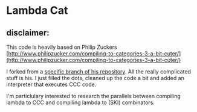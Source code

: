 # Lambda Cat

## disclaimer: 

This code is heavily based on Philip Zuckers 
[http://www.philipzucker.com/compiling-to-categories-3-a-bit-cuter/](http://www.philipzucker.com/compiling-to-categories-3-a-bit-cuter/)

I forked from a [specific branch of his repository](https://github.com/philzook58/not-bad-ccc/tree/fan2).
All the really complicated stuff is his. I just filled the dots, cleaned up the code a bit and added an interpreter that executes CCC code.

I'm particlulary interested to research the parallels between compiling lambda to CCC and compiling lambda to (SKI) combinators.
